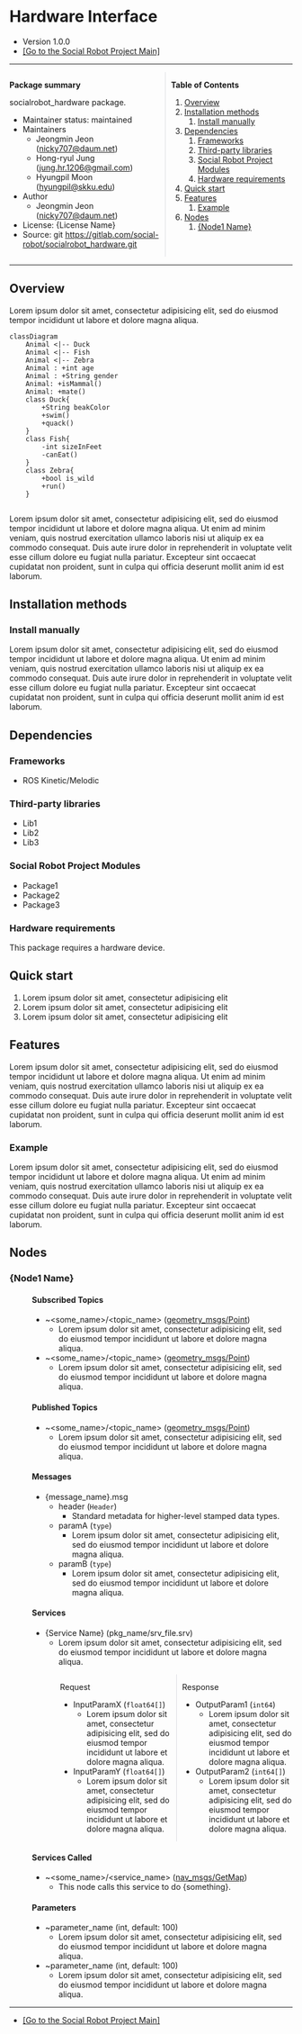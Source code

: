 # Hardware Interface

<!-- Variables -->
[SRP_main]: https://gitlab.com/social-robot/socialrobot

- Version 1.0.0
- [[Go to the Social Robot Project Main]][SRP_main]

---

<div style="display:flex;">
<div style="flex:50%; padding-right:10px; border-right: 1px solid #dcdde1">

**Package summary**

socialrobot_hardware package.

- Maintainer status: maintained
- Maintainers
  - Jeongmin Jeon (nicky707@daum.net)
  - Hong-ryul Jung (jung.hr.1206@gmail.com)
  - Hyungpil Moon (hyungpil@skku.edu)
- Author
  - Jeongmin Jeon (nicky707@daum.net)
- License: {License Name}
- Source: git https://gitlab.com/social-robot/socialrobot_hardware.git

</div>
<div style="flex:40%; padding-left:10px;">

**Table of Contents**
1. [Overview](#overview)
2. [Installation methods](#installation-methods)
   1. [Install manually](#install-manually)
3. [Dependencies](#dependencies)
   1. [Frameworks](#frameworks)
   2. [Third-party libraries](#third-party-libraries)
   3. [Social Robot Project Modules](#social-robot-project-modules)
   4. [Hardware requirements](#hardware-requirements)
4. [Quick start](#quick-start)
5. [Features](#features)
   1. [Example](#example)
6. [Nodes](#nodes)
   1. [{Node1 Name}](#node1-name)

</div>
</div>

---

## Overview

Lorem ipsum dolor sit amet, consectetur adipisicing elit, sed do eiusmod tempor incididunt ut labore et dolore magna aliqua.

```mermaid
classDiagram
	Animal <|-- Duck
	Animal <|-- Fish
	Animal <|-- Zebra
	Animal : +int age
	Animal : +String gender
	Animal: +isMammal()
	Animal: +mate()
	class Duck{
		+String beakColor
		+swim()
		+quack()
	}
	class Fish{
		-int sizeInFeet
		-canEat()
	}
	class Zebra{
		+bool is_wild
		+run()
	}
					
```

Lorem ipsum dolor sit amet, consectetur adipisicing elit, sed do eiusmod tempor incididunt ut labore et dolore magna aliqua. Ut enim ad minim veniam, quis nostrud exercitation ullamco laboris nisi ut aliquip ex ea commodo consequat. Duis aute irure dolor in reprehenderit in voluptate velit esse cillum dolore eu fugiat nulla pariatur. Excepteur sint occaecat cupidatat non proident, sunt in culpa qui officia deserunt mollit anim id est laborum.

## Installation methods

### Install manually

Lorem ipsum dolor sit amet, consectetur adipisicing elit, sed do eiusmod tempor incididunt ut labore et dolore magna aliqua. Ut enim ad minim veniam, quis nostrud exercitation ullamco laboris nisi ut aliquip ex ea commodo consequat. Duis aute irure dolor in reprehenderit in voluptate velit esse cillum dolore eu fugiat nulla pariatur. Excepteur sint occaecat cupidatat non proident, sunt in culpa qui officia deserunt mollit anim id est laborum.

## Dependencies

### Frameworks

- ROS Kinetic/Melodic

### Third-party libraries

- Lib1
- Lib2
- Lib3

### Social Robot Project Modules

- Package1
- Package2
- Package3

### Hardware requirements

This package requires a hardware device.

## Quick start 

1. Lorem ipsum dolor sit amet, consectetur adipisicing elit
1. Lorem ipsum dolor sit amet, consectetur adipisicing elit
1. Lorem ipsum dolor sit amet, consectetur adipisicing elit

## Features

Lorem ipsum dolor sit amet, consectetur adipisicing elit, sed do eiusmod tempor incididunt ut labore et dolore magna aliqua. Ut enim ad minim veniam, quis nostrud exercitation ullamco laboris nisi ut aliquip ex ea commodo consequat. Duis aute irure dolor in reprehenderit in voluptate velit esse cillum dolore eu fugiat nulla pariatur. Excepteur sint occaecat cupidatat non proident, sunt in culpa qui officia deserunt mollit anim id est laborum.

### Example

Lorem ipsum dolor sit amet, consectetur adipisicing elit, sed do eiusmod tempor incididunt ut labore et dolore magna aliqua. Ut enim ad minim veniam, quis nostrud exercitation ullamco laboris nisi ut aliquip ex ea commodo consequat. Duis aute irure dolor in reprehenderit in voluptate velit esse cillum dolore eu fugiat nulla pariatur. Excepteur sint occaecat cupidatat non proident, sunt in culpa qui officia deserunt mollit anim id est laborum.

## Nodes

### {Node1 Name}

<div style="padding-left:40px;">

#### Subscribed Topics

- ~<some_name>/<topic_name> ([geometry_msgs/Point](http://docs.ros.org/api/geometry_msgs/html/msg/Point.html))
  - Lorem ipsum dolor sit amet, consectetur adipisicing elit, sed do eiusmod tempor incididunt ut labore et dolore magna aliqua.
- ~<some_name>/<topic_name> ([geometry_msgs/Point](http://docs.ros.org/api/geometry_msgs/html/msg/Point.html))
  - Lorem ipsum dolor sit amet, consectetur adipisicing elit, sed do eiusmod tempor incididunt ut labore et dolore magna aliqua.

#### Published Topics

- ~<some_name>/<topic_name> ([geometry_msgs/Point](http://docs.ros.org/api/geometry_msgs/html/msg/Point.html))
  - Lorem ipsum dolor sit amet, consectetur adipisicing elit, sed do eiusmod tempor incididunt ut labore et dolore magna aliqua.

#### Messages

- {message_name}.msg
  - header (`Header`)
    - Standard metadata for higher-level stamped data types.
  - paramA (`type`)
    - Lorem ipsum dolor sit amet, consectetur adipisicing elit, sed do eiusmod tempor incididunt ut labore et dolore magna aliqua.
  - paramB (`type`)
    - Lorem ipsum dolor sit amet, consectetur adipisicing elit, sed do eiusmod tempor incididunt ut labore et dolore magna aliqua.

#### Services

- {Service Name} (pkg_name/srv_file.srv)
  - Lorem ipsum dolor sit amet, consectetur adipisicing elit, sed do eiusmod tempor incididunt ut labore et dolore magna aliqua.

<div style="display:flex; padding-left:50px">
<div style="flex:50%; padding-right:10px; border-right: 1px solid #dcdde1">

Request

- InputParamX (`float64[]`)
  - Lorem ipsum dolor sit amet, consectetur adipisicing elit, sed do eiusmod tempor incididunt ut labore et dolore magna aliqua.
- InputParamY (`float64[]`)
  - Lorem ipsum dolor sit amet, consectetur adipisicing elit, sed do eiusmod tempor incididunt ut labore et dolore magna aliqua.

</div>
<div style="flex:50%; padding-left:10px;">

Response

- OutputParam1 (`int64`)
  - Lorem ipsum dolor sit amet, consectetur adipisicing elit, sed do eiusmod tempor incididunt ut labore et dolore magna aliqua.
- OutputParam2 (`int64[]`)
  - Lorem ipsum dolor sit amet, consectetur adipisicing elit, sed do eiusmod tempor incididunt ut labore et dolore magna aliqua.

</div>
</div>

#### Services Called

- ~<some_name>/<service_name> ([nav_msgs/GetMap](http://docs.ros.org/api/nav_msgs/html/srv/GetMap.html))
  - This node calls this service to do {something}.

#### Parameters

- ~parameter_name (int, default: 100)
  - Lorem ipsum dolor sit amet, consectetur adipisicing elit, sed do eiusmod tempor incididunt ut labore et dolore magna aliqua.
- ~parameter_name (int, default: 100)
  - Lorem ipsum dolor sit amet, consectetur adipisicing elit, sed do eiusmod tempor incididunt ut labore et dolore magna aliqua.

</div>

---

- [[Go to the Social Robot Project Main]][SRP_main]
